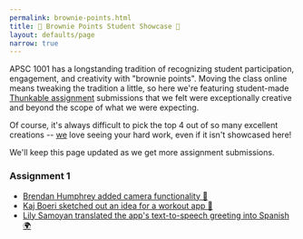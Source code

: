 ```yaml
---
permalink: brownie-points.html
title: 👑 Brownie Points Student Showcase 👑
layout: defaults/page
narrow: true
---
```


APSC 1001 has a longstanding tradition of recognizing student participation, engagement, and creativity with "brownie points". Moving the class online means tweaking the tradition a little, so here we're featuring student-made [Thunkable assignment](list/assignments.html) submissions that we felt were exceptionally creative and beyond the scope of what we were expecting.

Of course, it's always difficult to pick the top 4 out of so many excellent creations -- [we](/contact.html) love seeing your hard work, even if it isn't showcased here!

We'll keep this page updated as we get more assignment submissions.

### Assignment 1
<!-- - <a href="https://x.thunkable.com/projectPage/5f8a03c4260f6c00112597a6" target="_blank">Henry Mackay added a frame which loads GW's COVID-19 response page ℹ</a> -->
- <a href="https://x.thunkable.com/projectPage/5f8a000723e62b001366e710" target="_blank">Brendan Humphrey added camera functionality 📸</a>
- <a href="https://x.thunkable.com/projectPage/5f8a02f10db58e00118223fd" target="_blank">Kaj Boeri sketched out an idea for a workout app 💪</a>
- <a href="https://x.thunkable.com/projectPage/5f89fac95573560011858019" target="_blank">Lily Samoyan translated the app's text-to-speech greeting into Spanish 🌍</a>

<!-- 
### Assignment 2
- <a href="https://x.thunkable.com/projectPage/5f97282932b3930011b5a139" target="_blank">Rigel Brown added a fun animation and cleaned up the UI 📱</a>
- <a href="https://x.thunkable.com/projectPage/5f9728d41322700011b01a6f" target="_blank">Jack Brookshaw reimagined the app into a golf shot timer ⛳</a>
- <a href="https://x.thunkable.com/projectPage/5f972944c106cc001199ce6b" target="_blank">Jack Palaian added a reminder to vote featuring Barack Obama 🗳</a>
- <a href="https://x.thunkable.com/projectPage/5f972acfd41f0f00117706da" target="_blank">Caitlyn Hollander's timer cycles through colors during the countdown and has a happy surprise at the end 🎨</a> -->
